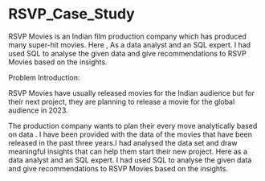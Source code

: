 # RSVP_Case_Study
RSVP Movies is an Indian film production company which has produced many super-hit movies. Here , As a data analyst and an SQL expert. I had used SQL to analyse the given data and give recommendations to RSVP Movies based on the insights.

Problem Introduction:

RSVP Movies have usually released movies for the Indian audience but for their next project, they are planning to release a movie for the global audience in 2023.

  The production company wants to plan their every move analytically based on data . I have been provided with the data of the movies that have been released in the past three years.I had analysed the data set and draw meaningful insights that can help them start their new project. 
Here as a data analyst and an SQL expert. I had used SQL to analyse the given data and give recommendations to RSVP Movies based on the insights.
